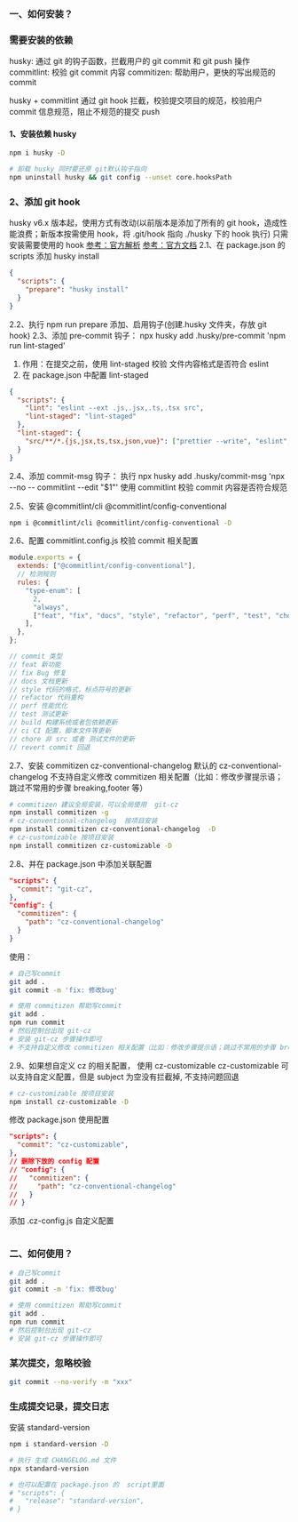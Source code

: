 ### 一、如何安装？

### 需要安装的依赖

husky: 通过 git 的钩子函数，拦截用户的 git commit 和 git push 操作
commitlint: 校验 git commit 内容
commitizen: 帮助用户，更快的写出规范的 commit

husky + commitlint 通过 git hook 拦截，校验提交项目的规范，校验用户 commit 信息规范，阻止不规范的提交 push

#### 1、安装依赖 husky

```sh
npm i husky -D

# 卸载 husky 同时要还原 git默认钩子指向
npm uninstall husky && git config --unset core.hooksPath
```

### 2、添加 git hook

husky v6.x 版本起，使用方式有改动(以前版本是添加了所有的 git hook，造成性能浪费；新版本按需使用 hook，将 .git/hook 指向 ./husky 下的 hook 执行)
只需安装需要使用的 hook
[参考：官方解析](https://blog.typicode.com/husky-git-hooks-autoinstall/)
[参考：官方文档](https://typicode.github.io/husky/getting-started.html)
2.1、在 package.json 的 scripts 添加 husky install

```json
{
  "scripts": {
    "prepare": "husky install"
  }
}
```

2.2、执行 npm run prepare 添加、启用钩子(创建.husky 文件夹，存放 git hook)
2.3、添加 pre-commit 钩子： npx husky add .husky/pre-commit 'npm run lint-staged'

1. 作用：在提交之前，使用 lint-staged 校验 文件内容格式是否符合 eslint
2. 在 package.json 中配置 lint-staged

```json
{
  "scripts": {
    "lint": "eslint --ext .js,.jsx,.ts,.tsx src",
    "lint-staged": "lint-staged"
  },
  "lint-staged": {
    "src/**/*.{js,jsx,ts,tsx,json,vue}": ["prettier --write", "eslint", "git add"]
  }
}
```

2.4、添加 commit-msg 钩子： 执行 npx husky add .husky/commit-msg 'npx --no -- commitlint --edit "$1"'
使用 commitlint 校验 commit 内容是否符合规范

2.5、安装 @commitlint/cli @commitlint/config-conventional

```sh
npm i @commitlint/cli @commitlint/config-conventional -D
```

2.6、配置 commitlint.config.js 校验 commit 相关配置

```js
module.exports = {
  extends: ["@commitlint/config-conventional"],
  // 检测规则
  rules: {
    "type-enum": [
      2,
      "always",
      ["feat", "fix", "docs", "style", "refactor", "perf", "test", "chore", "revert", "build"],
    ],
  },
};

// commit 类型
// feat 新功能
// fix Bug 修复
// docs 文档更新
// style 代码的格式，标点符号的更新
// refactor 代码重构
// perf 性能优化
// test 测试更新
// build 构建系统或者包依赖更新
// ci CI 配置，脚本文件等更新
// chore 非 src 或者 测试文件的更新
// revert commit 回退
```

2.7、安装 commitizen cz-conventional-changelog
默认的 cz-conventional-changelog 不支持自定义修改 commitizen 相关配置（比如：修改步骤提示语；跳过不常用的步骤 breaking,footer 等）

```sh
# commitizen 建议全局安装，可以全局使用  git-cz
npm install commitizen -g
# cz-conventional-changelog  按项目安装
npm install commitizen cz-conventional-changelog  -D
# cz-customizable 按项目安装
npm install commitizen cz-customizable -D
```

2.8、并在 package.json 中添加关联配置

```json
"scripts": {
  "commit": "git-cz",
},
"config": {
  "commitizen": {
    "path": "cz-conventional-changelog"
  }
}
```

使用：

```sh
# 自己写commit
git add .
git commit -m 'fix: 修改bug'

# 使用 commitizen 帮助写commit
git add .
npm run commit
# 然后控制台出现 git-cz
# 安装 git-cz 步骤操作即可
# 不支持自定义修改 commitizen 相关配置（比如：修改步骤提示语；跳过不常用的步骤 breaking,footer 等
```

2.9、如果想自定义 cz 的相关配置， 使用 cz-customizable
cz-customizable 可以支持自定义配置，但是 subject 为空没有拦截掉, 不支持问题回退

```sh
# cz-customizable 按项目安装
npm install cz-customizable -D
```

修改 package.json 使用配置

```json
"scripts": {
  "commit": "cz-customizable",
},
// 删除下放的 config 配置
// "config": {
//   "commitizen": {
//     "path": "cz-conventional-changelog"
//   }
// }
```

添加 .cz-config.js 自定义配置

```json

```

### 二、如何使用？

```sh
# 自己写commit
git add .
git commit -m 'fix: 修改bug'

# 使用 commitizen 帮助写commit
git add .
npm run commit
# 然后控制台出现 git-cz
# 安装 git-cz 步骤操作即可
```

### 某次提交，忽略校验

```sh
git commit --no-verify -m "xxx"
```

### 生成提交记录，提交日志

安装 standard-version

```sh
npm i standard-version -D

# 执行 生成 CHANGELOG.md 文件
npx standard-version

# 也可以配置在 package.json 的  script里面
# "scripts": {
#   "release": "standard-version",
# }
```

